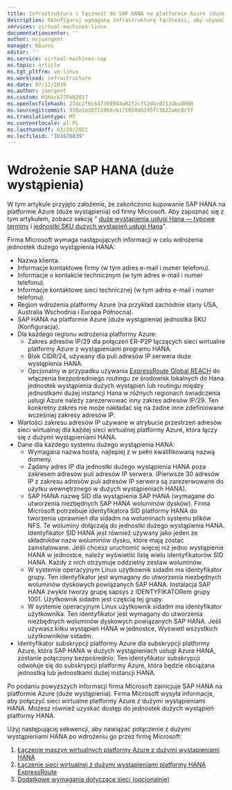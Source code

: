 ```yaml
---
title: Infrastruktura i łączność do SAP HANA na platformie Azure (duże wystąpienia) | Microsoft Docs
description: Skonfiguruj wymaganą infrastrukturę łączności, aby używać SAP HANA na platformie Azure (duże wystąpienia).
services: virtual-machines-linux
documentationcenter: ''
author: msjuergent
manager: bburns
editor: ''
ms.service: virtual-machines-sap
ms.topic: article
ms.tgt_pltfrm: vm-linux
ms.workload: infrastructure
ms.date: 07/12/2019
ms.author: juergent
ms.custom: H1Hack27Feb2017
ms.openlocfilehash: 27dc2f6c647308984a02f2cf52dbc0213abad088
ms.sourcegitcommit: 910a1a38711966cb171050db245fc3b22abc8c5f
ms.translationtype: MT
ms.contentlocale: pl-PL
ms.lasthandoff: 03/20/2021
ms.locfileid: "101676839"
---
```

# <a name="sap-hana-large-instances-deployment"></a>Wdrożenie SAP HANA (duże wystąpienia) 

W tym artykule przyjęto założenie, że zakończono kupowanie SAP HANA na platformie Azure (duże wystąpienia) od firmy Microsoft. Aby zapoznać się z tym artykułem, zobacz sekcję " [duże wystąpienia usługi Hana — typowe terminy](hana-know-terms.md) i [jednostki SKU dużych wystąpień usługi Hana](hana-available-skus.md)".


Firma Microsoft wymaga następujących informacji w celu wdrożenia jednostek dużego wystąpienia HANA:

- Nazwa klienta.
- Informacje kontaktowe firmy (w tym adres e-mail i numer telefonu).
- Informacje o kontakcie technicznym (w tym adres e-mail i numer telefonu).
- Informacje kontaktowe sieci technicznej (w tym adres e-mail i numer telefonu).
- Region wdrożenia platformy Azure (na przykład zachodnie stany USA, Australia Wschodnia i Europa Północna).
- SAP HANA na platformie Azure (duże wystąpienia) jednostka SKU (Konfiguracja).
- Dla każdego regionu wdrożenia platformy Azure:
    - Zakres adresów IP/29 dla połączeń ER-P2P łączących sieci wirtualne platformy Azure z wystąpieniami programu HANA.
    - Blok CIDR/24, używany dla puli adresów IP serwera duże wystąpienia HANA.
    - Opcjonalny w przypadku używania [ExpressRoute Global REACH](../../../expressroute/expressroute-global-reach.md) do włączenia bezpośredniego routingu ze środowisk lokalnych do Hana jednostek wystąpienia dużych wystąpień lub routingu między jednostkami dużej instancji Hana w różnych regionach świadczenia usługi Azure należy zarezerwować inny zakres adresów IP/29. Ten konkretny zakres nie może nakładać się na żadne inne zdefiniowane wcześniej zakresy adresów IP.
- Wartości zakresu adresów IP używane w atrybucie przestrzeń adresów sieci wirtualnej dla każdej sieci wirtualnej platformy Azure, która łączy się z dużymi wystąpieniami HANA.
- Dane dla każdego systemu dużego wystąpienia HANA:
  - Wymagana nazwa hosta, najlepiej z w pełni kwalifikowaną nazwą domeny.
  - Żądany adres IP dla jednostki dużego wystąpienia HANA poza zakresem adresów puli adresów IP serwera. (Pierwsze 30 adresów IP z zakresu adresów puli adresów IP serwera są zarezerwowane do użytku wewnętrznego w dużych wystąpieniach HANA).
  - SAP HANA nazwę SID dla wystąpienia SAP HANA (wymagane do utworzenia niezbędnych SAP HANA woluminów dysków). Firma Microsoft potrzebuje identyfikatora SID platformy HANA do tworzenia uprawnień dla sidadm na woluminach systemu plików NFS. Te woluminy dołączają do jednostki dużego wystąpienia HANA. Identyfikator SID HANA jest również używany jako jeden ze składników nazw woluminów dysku, które mają zostać zainstalowane. Jeśli chcesz uruchomić więcej niż jedno wystąpienie HANA w jednostce, należy wyświetlić listę wielu identyfikatorów SID HANA. Każdy z nich otrzymuje oddzielny zestaw woluminów.
  - W systemie operacyjnym Linux użytkownik sidadm ma identyfikator grupy. Ten identyfikator jest wymagany do utworzenia niezbędnych woluminów dyskowych powiązanych SAP HANA. Instalacja SAP HANA zwykle tworzy grupę sapsys z IDENTYFIKATORem grupy 1001. Użytkownik sidadm jest częścią tej grupy.
  - W systemie operacyjnym Linux użytkownik sidadm ma identyfikator użytkownika. Ten identyfikator jest wymagany do utworzenia niezbędnych woluminów dyskowych powiązanych SAP HANA. Jeśli używasz kilku wystąpień HANA w jednostce, Wyświetl wszystkich użytkowników sidadm. 
- Identyfikator subskrypcji platformy Azure dla subskrypcji platformy Azure, która SAP HANA w dużych wystąpieniach usługi Azure HANA, zostanie połączony bezpośrednio. Ten identyfikator subskrypcji odwołuje się do subskrypcji platformy Azure, która będzie obciążana jednostką lub jednostkami dużej instancji HANA.

Po podaniu powyższych informacji firma Microsoft zainicjuje SAP HANA na platformie Azure (duże wystąpienia). Firma Microsoft wysyła informacje, aby połączyć sieci wirtualne platformy Azure z dużymi wystąpieniami HANA. Możesz również uzyskać dostęp do jednostek dużych wystąpień platformy HANA.

Użyj następującej sekwencji, aby nawiązać połączenie z dużymi wystąpieniami HANA po wdrożeniu go przez firmę Microsoft:

1. [Łączenie maszyn wirtualnych platformy Azure z dużymi wystąpieniami HANA](hana-connect-azure-vm-large-instances.md)
2. [Łączenie sieci wirtualnej z dużymi wystąpieniami platformy HANA ExpressRoute](hana-connect-vnet-express-route.md)
3. [Dodatkowe wymagania dotyczące sieci (opcjonalnie)](hana-additional-network-requirements.md)
